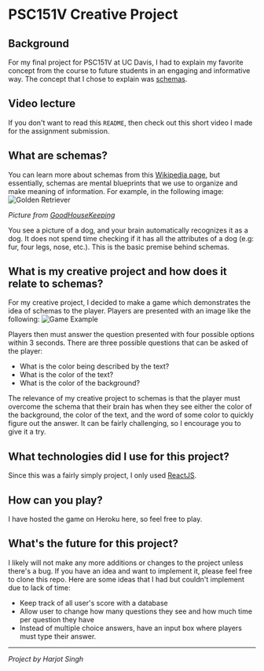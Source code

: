 # PSC151V Creative Project

## Background
For my final project for PSC151V at UC Davis, I had to explain my favorite concept from the course to future students in an engaging and informative way. The concept that I chose to explain was [schemas](https://en.wikipedia.org/wiki/Schema_(psychology)).


## Video lecture
If you don't want to read this `README`, then check out this short video I made for the assignment submission.


## What are schemas?
You can learn more about schemas from this [Wikipedia page](https://en.wikipedia.org/wiki/Schema_(psychology)), but essentially, schemas are mental blueprints that we use to organize and make meaning of information. For example, in the following image:
![Golden Retriever](https://hips.hearstapps.com/hmg-prod.s3.amazonaws.com/images/golden-retriever-royalty-free-image-506756303-1560962726.jpg?crop=0.672xw:1.00xh;0.166xw,0&resize=640:*)

*Picture from [GoodHouseKeeping](https://www.goodhousekeeping.com/life/pets/advice/g1921/large-dog-breeds/)*

You see a picture of a dog, and your brain automatically recognizes it as a dog. It does not spend time checking if it has all the attributes of a dog (e.g: fur, four legs, nose, etc.). This is the basic premise behind schemas.

## What is my creative project and how does it relate to schemas?
For my creative project, I decided to make a game which demonstrates the idea of schemas to the player. Players are presented with an image like the following:
![Game Example](https://imgur.com/oebIU8P.png)

Players then must answer the question presented with four possible options within 3 seconds. There are three possible questions that can be asked of the player:
- What is the color being described by the text?
- What is the color of the text?
- What is the color of the background?

The relevance of my creative project to schemas is that the player must overcome the schema that their brain has when they see either the color of the background, the color of the text, and the word of some color to quickly figure out the answer. It can be fairly challenging, so I encourage you to give it a try.

## What technologies did I use for this project?
Since this was a fairly simply project, I only used [ReactJS](https://reactjs.org/).

## How can you play?
I have hosted the game on Heroku here, so feel free to play.

## What's the future for this project?
I likely will not make any more additions or changes to the project unless there's a bug. If you have an idea and want to implement it, please feel free to clone this repo. Here are some ideas that I had but couldn't implement due to lack of time:
- Keep track of all user's score with a database
- Allow user to change how many questions they see and how much time per question they have
- Instead of multiple choice answers, have an input box where players must type their answer.

---
*Project by Harjot Singh*